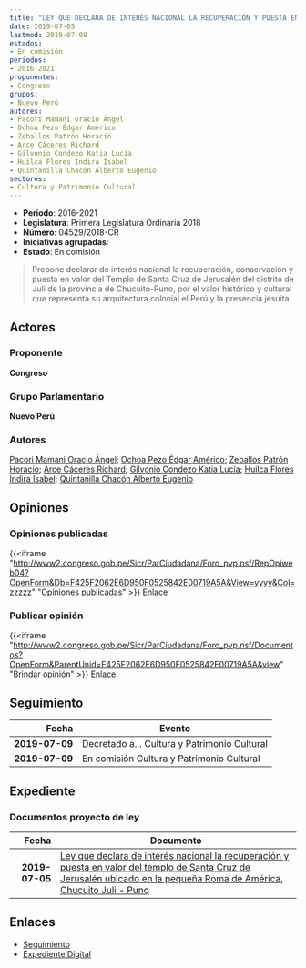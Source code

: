 ```yaml
---
title: "LEY QUE DECLARA DE INTERÉS NACIONAL LA RECUPERACIÓN Y PUESTA EN VALOR DEL TEMPLO DE SANTA CRUZ DE JERUSALÉN UBICADO EN LA PEQUEÑA ROMA DE AMÉRICA, CHUCUITO-JULI-PUNO"
date: 2019-07-05
lastmod: 2019-07-09
estados:
- En comisión
periodos:
- 2016-2021
proponentes:
- Congreso
grupos:
- Nuevo Perú
autores:
- Pacori Mamani Oracio Ángel
- Ochoa Pezo Édgar Américo
- Zeballos Patrón Horacio
- Arce Cáceres Richard
- Gilvonio Condezo Katia Lucía
- Huilca Flores Indira Isabel
- Quintanilla Chacón Alberto Eugenio
sectores:
- Cultura y Patrimonio Cultural
---
```

- **Periodo**: 2016-2021
- **Legislatura**: Primera Legislatura Ordinaria 2018
- **Número**: 04529/2018-CR
- **Iniciativas agrupadas**: 
- **Estado**: En comisión

> Propone declarar de interés nacional la recuperación, conservación y puesta en valor del Templo de Santa Cruz de Jerusalén del distrito de Juli de la provincia de Chucuito-Puno, por el valor histórico y cultural que representa su arquitectura colonial el Perú y la presencia jesuita.


## Actores

### Proponente

**Congreso**

### Grupo Parlamentario

**Nuevo Perú**

### Autores

[Pacori Mamani Oracio Ángel](mailto:mailto:opacori@congreso.gob.pe); [Ochoa Pezo Édgar Américo](mailto:mailto:eochoa@congreso.gob.pe); [Zeballos Patrón Horacio](mailto:mailto:hzeballos@congreso.gob.pe); [Arce Cáceres Richard](mailto:mailto:rarce@congreso.gob.pe); [Gilvonio Condezo Katia Lucía](mailto:mailto:kgilvonio@congreso.gob.pe); [Huilca Flores Indira Isabel](mailto:mailto:ihuilca@congreso.gob.pe); [Quintanilla Chacón Alberto Eugenio](mailto:mailto:aquintanilla@congreso.gob.pe)

## Opiniones

### Opiniones publicadas

{{<iframe "http://www2.congreso.gob.pe/Sicr/ParCiudadana/Foro_pvp.nsf/RepOpiweb04?OpenForm&Db=F425F2062E6D950F0525842E00719A5A&View=yyyy&Col=zzzzz" "Opiniones publicadas" >}}
[Enlace](http://www2.congreso.gob.pe/Sicr/ParCiudadana/Foro_pvp.nsf/RepOpiweb04?OpenForm&Db=F425F2062E6D950F0525842E00719A5A&View=yyyy&Col=zzzzz)

### Publicar opinión

{{<iframe "http://www2.congreso.gob.pe/Sicr/ParCiudadana/Foro_pvp.nsf/Documentos?OpenForm&ParentUnid=F425F2062E6D950F0525842E00719A5A&view" "Brindar opinión" >}}
[Enlace](http://www2.congreso.gob.pe/Sicr/ParCiudadana/Foro_pvp.nsf/Documentos?OpenForm&ParentUnid=F425F2062E6D950F0525842E00719A5A&view)


## Seguimiento

| Fecha | Evento |
|------:|--------|
| **2019-07-09** | Decretado a... Cultura y Patrimonio Cultural |
| **2019-07-09** | En comisión Cultura y Patrimonio Cultural |

## Expediente

### Documentos proyecto de ley

| Fecha | Documento |
|------:|-----------|
| **2019-07-05** | [Ley que declara de interés nacional la recuperación y puesta en valor del templo de Santa Cruz de Jerusalén ubicado en la pequeña Roma de América, Chucuito Juli - Puno](http://www.leyes.congreso.gob.pe/Documentos/2016_2021/Proyectos_de_Ley_y_de_Resoluciones_Legislativas/PL0452920190705.pdf) |

## Enlaces

- [Seguimiento](http://www2.congreso.gob.pe/Sicr/TraDocEstProc/CLProLey2016.nsf/f7fff46988ca05b1052578e100829cc7/ed1bc1798a3c8d4a0525842e00754096?OpenDocument)
- [Expediente Digital](http://www2.congreso.gob.pe/Sicr/TraDocEstProc/CLProLey2016.nsf/f7fff46988ca05b1052578e100829cc7/ed1bc1798a3c8d4a0525842e00754096?OpenDocument&Click=05257FB7005EB655.eb71d0cf91d8294e05256cdf006b5706/$Body/0.1C6C)

